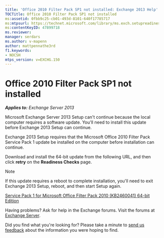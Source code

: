 ```yaml
---
title: 'Office 2010 Filter Pack SP1 not installed: Exchange 2013 Help'
TOCTitle: Office 2010 Filter Pack SP1 not installed
ms:assetid: 0fbb9c25-cb01-493d-8101-640f17785717
ms:mtpsurl: https://technet.microsoft.com/library/ms.exch.setupreadiness.msfilterpackv2sp1notinstalled(v=EXCHG.150)
ms:contentKeyID: 47899718
ms.reviewer: 
manager: serdars
ms.author: v-mapenn
author: mattpennathe3rd
f1.keywords:
- NOCSH
mtps_version: v=EXCHG.150
---
```


# Office 2010 Filter Pack SP1 not installed

_**Applies to:** Exchange Server 2013_

Microsoft Exchange Server 2013 Setup can't continue because the local computer requires a software update. You'll need to install this update before Exchange 2013 Setup can continue.

Exchange 2013 Setup requires that the Microsoft Office 2010 Filter Pack Service Pack 1 update be installed on the computer before installation can continue.

Download and install the 64-bit update from the following URL, and then click **retry** on the **Readiness Checks** page.

> [!NOTE]
> If this update requires a reboot to complete installation, you'll need to exit Exchange 2013 Setup, reboot, and then start Setup again.

[Service Pack 1 for Microsoft Office Filter Pack 2010 (KB2460041) 64-bit Edition](https://www.microsoft.com/download/details.aspx?id=17062)

Having problems? Ask for help in the Exchange forums. Visit the forums at [Exchange Server](https://go.microsoft.com/fwlink/p/?linkid=60612).

Did you find what you're looking for? Please take a minute to [send us feedback](mailto:exsetuphelpfeedback@microsoft.com?subject=exchange%202013%20setup%20help%20feedback) about the information you were hoping to find.
